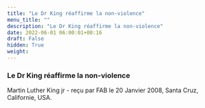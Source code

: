 ```yaml
---
title: "Le Dr King réaffirme la non-violence"
menu_title: ""
description: "Le Dr King réaffirme la non-violence"
date: 2022-06-01 06:00:01+00:16
draft: False
hidden: True
weight:
---
```

### Le Dr King réaffirme la non-violence

Martin Luther King jr - reçu par FAB le 20 Janvier 2008, Santa Cruz, Californie, USA.



